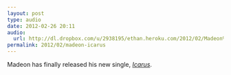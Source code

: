 ```yaml
---
layout: post
type: audio
date: 2012-02-26 20:11
audio: 
  url: http://dl.dropbox.com/u/2938195/ethan.heroku.com/2012/02/Madeon%20-%20Icarus.mp3
permalink: 2012/02/madeon-icarus
---
```


Madeon has finally released his new single, _[Icarus](http://www.beatport.com/release/icarus/874833)_.
